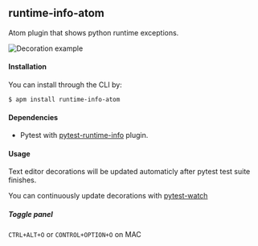 ## runtime-info-atom
Atom plugin that shows python runtime exceptions.

![Decoration example](https://images2.imgbox.com/ff/7b/MXfREuo2_o.png)

#### Installation
You can install through the CLI by:
```
$ apm install runtime-info-atom
```
#### Dependencies
* Pytest with [pytest-runtime-info](https://github.com/tarpas/pytest-runtime-info) plugin.

#### Usage
Text editor decorations will be updated automaticly after pytest test suite finishes.

You can continuously update decorations with [pytest-watch](https://github.com/joeyespo/pytest-watch)

##### Toggle panel
`CTRL+ALT+O` or `CONTROL+OPTION+O` on MAC
